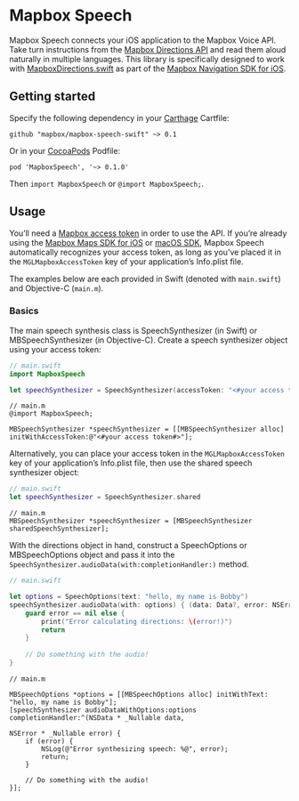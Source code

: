 # Mapbox Speech

Mapbox Speech connects your iOS application to the Mapbox Voice API. Take turn instructions from the [Mapbox Directions API](https://www.mapbox.com/api-documentation/#directions) and read them aloud naturally in multiple languages. This library is specifically designed to work with [MapboxDirections.swift](https://github.com/mapbox/MapboxDirections.swift/) as part of the [Mapbox Navigation SDK for iOS](https://github.com/mapbox/mapbox-navigation-ios/).

## Getting started

Specify the following dependency in your [Carthage](https://github.com/Carthage/Carthage) Cartfile:

```cartfile
github "mapbox/mapbox-speech-swift" ~> 0.1
```

Or in your [CocoaPods](http://cocoapods.org/) Podfile:

```podspec
pod 'MapboxSpeech', '~> 0.1.0'
```

Then `import MapboxSpeech` or `@import MapboxSpeech;`.

## Usage

You’ll need a [Mapbox access token](https://www.mapbox.com/developers/api/#access-tokens) in order to use the API. If you’re already using the [Mapbox Maps SDK for iOS](https://www.mapbox.com/ios-sdk/) or [macOS SDK](https://mapbox.github.io/mapbox-gl-native/macos/), Mapbox Speech automatically recognizes your access token, as long as you’ve placed it in the `MGLMapboxAccessToken` key of your application’s Info.plist file.

The examples below are each provided in Swift (denoted with `main.swift`) and Objective-C (`main.m`).

### Basics

The main speech synthesis class is SpeechSynthesizer (in Swift) or MBSpeechSynthesizer (in Objective-C). Create a speech synthesizer object using your access token:

```swift
// main.swift
import MapboxSpeech

let speechSynthesizer = SpeechSynthesizer(accessToken: "<#your access token#>")
```

```objc
// main.m
@import MapboxSpeech;

MBSpeechSynthesizer *speechSynthesizer = [[MBSpeechSynthesizer alloc] initWithAccessToken:@"<#your access token#>"];
```

Alternatively, you can place your access token in the `MGLMapboxAccessToken` key of your application’s Info.plist file, then use the shared speech synthesizer object:

```swift
// main.swift
let speechSynthesizer = SpeechSynthesizer.shared
```

```objc
// main.m
MBSpeechSynthesizer *speechSynthesizer = [MBSpeechSynthesizer sharedSpeechSynthesizer];
```

With the directions object in hand, construct a SpeechOptions or MBSpeechOptions object and pass it into the `SpeechSynthesizer.audioData(with:completionHandler:)` method.

```swift
// main.swift

let options = SpeechOptions(text: "hello, my name is Bobby")
speechSynthesizer.audioData(with: options) { (data: Data?, error: NSError?) in
    guard error == nil else {
        print("Error calculating directions: \(error!)")
        return
    }
    
    // Do something with the audio!
}
```

```objc
// main.m

MBSpeechOptions *options = [[MBSpeechOptions alloc] initWithText: "hello, my name is Bobby"];
[speechSynthesizer audioDataWithOptions:options completionHandler:^(NSData * _Nullable data,
                                                                    NSError * _Nullable error) {
    if (error) {
        NSLog(@"Error synthesizing speech: %@", error);
        return;
    }
    
    // Do something with the audio!
}];
```
